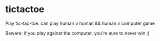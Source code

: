 # tictactoe
Play tic-tac-toe. can play human v human && human v computer game

Beware: if you play against the computer, you're sure to never win ;)

